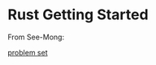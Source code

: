 # Rust Getting Started

From See-Mong:

[problem set](https://docs.google.com/document/d/17b5J00zddnt2WgzGPhVXhk0ilSI9jcPIHhofXBEF1O8/edit#)
